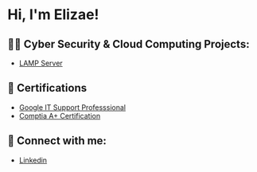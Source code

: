 <h1>Hi, I'm Elizae! 

<h2>👨‍💻 Cyber Security & Cloud Computing Projects:</h2>

  - [LAMP Server](https://github.com/cyberziggy/LampServerLab)
  

<h2>📃 Certifications</h2>

  - [Google IT Support Professsional](https://coursera.org/share/8deaa1b24be14faf0fd4803aff1b0e27)
  - [Comptia A+ Certification](https://www.credly.com/badges/3435a46d-f9b4-4529-9b18-0d5637f81660/linked_in?t=rvp346)


<h2> 🤳 Connect with me:</h2>

  - [Linkedin](https://www.linkedin.com/in/elizae-mcdonald-125969250/)



